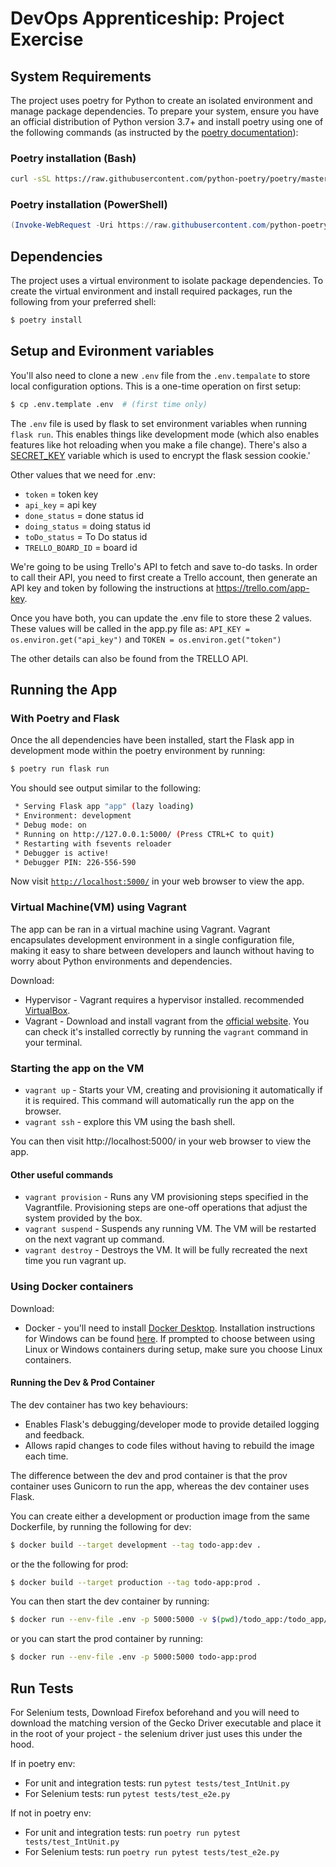 # DevOps Apprenticeship: Project Exercise

## System Requirements

The project uses poetry for Python to create an isolated environment and manage package dependencies. To prepare your system, ensure you have an official distribution of Python version 3.7+ and install poetry using one of the following commands (as instructed by the [poetry documentation](https://python-poetry.org/docs/#system-requirements)):

### Poetry installation (Bash)

```bash
curl -sSL https://raw.githubusercontent.com/python-poetry/poetry/master/get-poetry.py | python
```

### Poetry installation (PowerShell)

```powershell
(Invoke-WebRequest -Uri https://raw.githubusercontent.com/python-poetry/poetry/master/get-poetry.py -UseBasicParsing).Content | python
```

## Dependencies

The project uses a virtual environment to isolate package dependencies. To create the virtual environment and install required packages, run the following from your preferred shell:

```bash
$ poetry install
```

## Setup and Evironment variables

You'll also need to clone a new `.env` file from the `.env.tempalate` to store local configuration options. This is a one-time operation on first setup:

```bash
$ cp .env.template .env  # (first time only)
```

The `.env` file is used by flask to set environment variables when running `flask run`. This enables things like development mode (which also enables features like hot reloading when you make a file change). There's also a [SECRET_KEY](https://flask.palletsprojects.com/en/1.1.x/config/#SECRET_KEY) variable which is used to encrypt the flask session cookie.\'

Other values that we need for .env: 
* `token` = token key
* `api_key` = api key
* `done_status` = done status id
* `doing_status` = doing status id
* `toDo_status` = To Do status id
* `TRELLO_BOARD_ID` = board id

We're going to be using Trello's API to fetch and save to-do tasks. In order to call their API, you need to first create a Trello account, then generate an API key and token by following the instructions at https://trello.com/app-key.

Once you have both, you can update the .env file to store these 2 values. These values will be called in the app.py file as: `API_KEY = os.environ.get("api_key")` and `TOKEN = os.environ.get("token")`

The other details can also be found from the TRELLO API.

## Running the App

### With Poetry and Flask

Once the all dependencies have been installed, start the Flask app in development mode within the poetry environment by running:
```bash
$ poetry run flask run
```

You should see output similar to the following:
```bash
 * Serving Flask app "app" (lazy loading)
 * Environment: development
 * Debug mode: on
 * Running on http://127.0.0.1:5000/ (Press CTRL+C to quit)
 * Restarting with fsevents reloader
 * Debugger is active!
 * Debugger PIN: 226-556-590
```
Now visit [`http://localhost:5000/`](http://localhost:5000/) in your web browser to view the app.


### Virtual Machine(VM) using Vagrant

The app can be ran in a virtual machine using Vagrant. 
Vagrant encapsulates development environment in a single configuration file, making it easy to share
between developers and launch without having to worry about Python environments and dependencies.

Download: 
* Hypervisor - Vagrant requires a hypervisor installed. recommended [VirtualBox](https://www.virtualbox.org/).
* Vagrant - Download and install vagrant from the [official website](https://www.vagrantup.com/). You can check it's installed correctly by running the `vagrant` command in your terminal.

### Starting the app on the VM

* `vagrant up` - Starts your VM, creating and provisioning it automatically if it is required. This command will automatically run the app on the browser.
* `vagrant ssh` - explore this VM using the bash shell. 

You can then visit http://localhost:5000/ in your web browser to view the app.

#### Other useful commands

* `vagrant provision` - Runs any VM provisioning steps specified in the Vagrantfile. Provisioning steps are one-off operations that adjust the system provided by the box.
* `vagrant suspend` - Suspends any running VM. The VM will be restarted on the next vagrant up command.
* `vagrant destroy` - Destroys the VM. It will be fully recreated the next time you run vagrant up.

### Using Docker containers

Download: 
* Docker - you'll need to install [Docker Desktop](https://www.docker.com/products/docker-desktop). Installation instructions for Windows can be found [here](https://docs.docker.com/docker-for-windows/install/). If prompted to choose between using Linux or Windows containers during setup, make sure you choose Linux containers.

#### Running the Dev & Prod Container

The dev container has two key behaviours:
* Enables Flask's debugging/developer mode to provide detailed logging and feedback.
* Allows rapid changes to code files without having to rebuild the image each time.

The difference between the dev and prod container is that the prov container uses Gunicorn to run the app, whereas the dev container uses Flask.

You can create either a development or production image from the same Dockerfile, by running the following for dev:
```bash
$ docker build --target development --tag todo-app:dev .
```
or the the following for prod:
```bash
$ docker build --target production --tag todo-app:prod .
```

You can then start the dev container by running:
```bash
$ docker run --env-file .env -p 5000:5000 -v $(pwd)/todo_app:/todo_app/todo_app  todo-app:dev
```

or you can start the prod container by running:
```bash
$ docker run --env-file .env -p 5000:5000 todo-app:prod
```

## Run Tests

For Selenium tests, Download Firefox beforehand and you will need to download the matching version of the Gecko Driver executable and place it in the root of your project - the selenium driver just uses this under the hood.

If in poetry env:
* For unit and integration tests: run `pytest tests/test_IntUnit.py`
* For Selenium tests: run `pytest tests/test_e2e.py`

If not in poetry env: 
* For unit and integration tests: run `poetry run pytest tests/test_IntUnit.py`
* For Selenium tests: run `poetry run pytest tests/test_e2e.py`